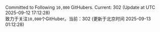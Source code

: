 Committed to Following `10,000` GitHubers. Current: <!-- FOLLOWING_COUNT -->302<!-- FOLLOWING_COUNT --> (Update at UTC <!-- LAST_UPDATED -->2025-09-12 17:12:28<!-- LAST_UPDATED -->)<br>
致力于关注`10,000`个GitHuber。当前：<!-- FOLLOWING_COUNT -->302<!-- FOLLOWING_COUNT --> (更新于北京时间 <!-- LAST_UPDATED_CST -->2025-09-13 01:12:28<!-- LAST_UPDATED_CST -->)
